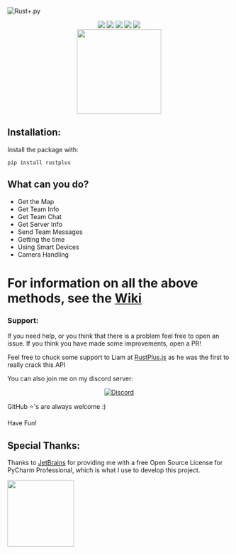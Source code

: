 ![Rust+.py](https://raw.githubusercontent.com/olijeffers0n/rustplus/master/icon.png)
<div align = "center">
	<img src = "https://static.pepy.tech/personalized-badge/rustplus?period=total&units=international_system&left_color=black&right_color=orange&left_text=Downloads">
	<img src = "https://img.shields.io/pypi/v/rustplus?label=PYPI%20Version">
	<img src = "https://img.shields.io/pypi/l/rustplus">
	<img src = "https://img.shields.io/github/stars/olijeffers0n/rustplus?label=GitHub%20Stars">
	<a href = "https://discord.gg/nQqJe8qvP8">
		<img src = "https://img.shields.io/discord/872406750639321088?label=Discord">
	</a>
    <div>
        <a href = "https://ko-fi.com/O5O3ALGLJ">
            <img src= "https://ko-fi.com/img/githubbutton_sm.svg" width="190">
        </a>
    </div>
</div>

## Installation:
Install the package with:
```
pip install rustplus
```

## What can you do?
- Get the Map
- Get Team Info
- Get Team Chat
- Get Server Info
- Send Team Messages
- Getting the time
- Using Smart Devices
- Camera Handling

# For information on all the above methods, see the [Wiki](https://rplus.ollieee.xyz)

### Support:
If you need help, or you think that there is a problem feel free to open an issue. If you think you have made some improvements, open a PR! 

Feel free to chuck some support to Liam at [RustPlus.js](https://github.com/liamcottle/rustplus.js) as he was the first to really crack this API

You can also join me on my discord server:
<div align="center">
    <a href = "https://discord.gg/nQqJe8qvP8">
        <img src="https://discordapp.com/api/guilds/872406750639321088/widget.png?style=banner2" alt="Discord">
    </a>
</div>

GitHub ⭐'s are always welcome :)

Have Fun! 

## Special Thanks:
Thanks to [JetBrains](https://www.jetbrains.com/?from=rustplus) for providing me with a free Open Source License for 
PyCharm Professional, which is what I use to develop this project.

<a href="https://jb.gg/OpenSourceSupport"><img src="https://resources.jetbrains.com/storage/products/company/brand/logos/jb_beam.svg" width="150"></a>
